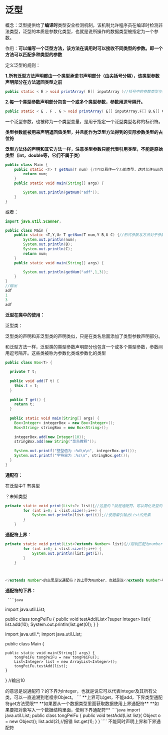 # 泛型

概念：泛型提供给了**编译时**类型安全检测机制，该机制允许程序员在编译时检测非法类型，泛型的本质是参数化类型，也就是说所操作的数据类型被指定为一个参数。

作用：**可以编写一个泛型方法，该方法在调用时可以接收不同类型的参数。即一个方法可以匹配多种类型的参数**



定义泛型的规则：

**1.所有泛型方法声明都由一个类型承诺书声明部分（由尖括号分隔），该类型参数声明部分在方法返回类型之前**

```java
public static < E > void printArray( E[] inputArray )//括号中的参数类型与尖括中的声明类型相同
```

**2.每一个类型参数声明部分包含一个或多个类型参数，参数用逗号隔开。**

```java
public static < E , F , G > void printArray( E[] inputArray,F[] B,G[] C )
```



一个泛型参数，也被称为一个类型变量，是用于指定一个泛型类型名称的标识符。

**类型参数能被用来声明返回值类型，并且能作为泛型方法得到的实际参数类型的占位符**

**泛型方法体的声明和其它方法一样，注意类型参数只能代表引用类型，不能是原始类型（int，double等，它们不属于类）**

```java
public class Main {
    public static <T> T getNum(T num) {/T可以看作一个万能类型，这时允许num为任何类型
        return num;
    }
    public static void main(String[] args) {

        System.out.println(getNum("adf"));
    }
}
```

  或者：

```java
import java.util.Scanner;

public class Main {
    public static <T,Y,U> T getNum(T num,Y B,U C) {//形式参数与方法对于参数位置相同即可。
        System.out.println(num);
        System.out.println(B);
        System.out.println(C);
        return num;
    }
    public static void main(String[] args) {

        System.out.println(getNum("adf",1,3));
    }
}
//输出
adf
1
3
adf
```



**泛型在类中的使用：**

泛型类：

泛型类的声明和非泛型类的声明类似，只是在类名后面添加了类型参数声明部分。

和泛型方法一样，泛型类的类型参数声明部分也包含一个或多个类型参数，参数间用逗号隔开。这些类被称为参数化类或参数化的类型

```java
public class Box<T> {
   
  private T t;
 
  public void add(T t) {
    this.t = t;
  }
 
  public T get() {
    return t;
  }
 
  public static void main(String[] args) {
    Box<Integer> integerBox = new Box<Integer>();
    Box<String> stringBox = new Box<String>();
 
    integerBox.add(new Integer(10));
    stringBox.add(new String("菜鸟教程"));
 
    System.out.printf("整型值为 :%d\n\n", integerBox.get());
    System.out.printf("字符串为 :%s\n", stringBox.get());
  }
}

```

**通配符：**

在泛型中T 有类型

？未知类型

```java
private static void print(List<?> list){//这里的？就是通配符，可以简化泛型的使用
        for (int i=0; i <list.size();i++) {
            System.out.println(list.get(i));//使用索引输出List的元素
        }
    }
```



**通配符上界**：

```java
private static void print(List<?extends Number> list){//限制匹配为number类
        for (int i=0; i <list.size();i++) {
            System.out.println(list.get(i));
        }
    }



<?extends Number>的意思是说通配符？的上界为Number，也就是说<?extends Number>可以代表Number或者其子类，但不能代表Number的父类
```
**通配符的下界：**

     ```java
import java.util.List;

public class tongPeiFu {
    public void testAdd(List<?super Integer> list){
        list.add(10);
    System.out.println(list.get(0));
    }
}


import java.util.*;
import java.util.List;

public class Main {

    public static void main(String[] args) {
        tongPeiFu tongPeiFu = new tongPeiFu();
        List<Integer> list = new ArrayList<Integer>();
        tongPeiFu.testAdd(list);
    }
}
//输出10
<?super Integer>的意思是说通配符？的下界为Integer，也就是说它可以代表Integer及其所有父类，可以一直追溯到老祖宗Object。
     ```

**上界可以get，不能add，下界类型通配符get方法受限**

**如果要从一个数据类型里面获取数据使用上界通配符**

**如果要把对象写入一个数据结构里面，使用下界通配符**

````java
import java.util.List;

public class tongPeiFu {
    public void testAdd(List<?extends Integer> list){
        Object o = new Object();
        list.add(2);//报错
        list.get(1);
    }
}

````



不能同时声明上界和下界通配符